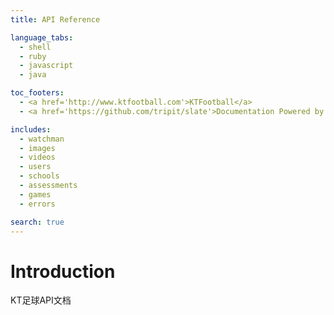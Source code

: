 ```yaml
---
title: API Reference

language_tabs:
  - shell
  - ruby
  - javascript
  - java

toc_footers:
  - <a href='http://www.ktfootball.com'>KTFootball</a>
  - <a href='https://github.com/tripit/slate'>Documentation Powered by Slate</a>

includes:
  - watchman
  - images
  - videos
  - users
  - schools
  - assessments
  - games
  - errors

search: true
---
```


# Introduction

KT足球API文档